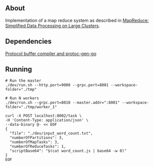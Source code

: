 ## About

Implementation of a map reduce system as described in [MapReduce: Simplified Data Processing on Large Clusters](https://static.googleusercontent.com/media/research.google.com/en//archive/mapreduce-osdi04.pdf).

## Dependencies

[Protocol buffer compiler and protoc-gen-go](https://grpc.io/docs/languages/go/quickstart/)

## Running

```
# Run the master
./dev/run.sh --http.port=9000 --grpc.port=8001 --workspace-folder="./tmp"

# Run N workers
./dev/run.sh --grpc.port=8010 --master.addr=":8001" --workspace-folder="./tmp/worker_1"
```

```console
curl -X POST localhost:8002/task \
-H 'Content-Type: application/json' \
--data-binary @- << EOF
{
  "file": "./dev/input_word_count.txt",
  "numberOfPartitions": 3,
  "numberOfMapTasks": 3,
  "numberOfReduceTasks": 1,
  "scriptBase64": "$(cat word_count.js | base64 -w 0)"
}
EOF
```
